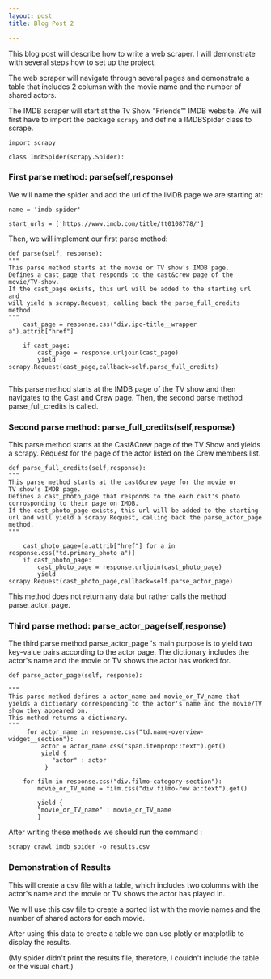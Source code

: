 ```yaml
---
layout: post
title: Blog Post 2

---
```






This blog post will describe how to write a web scraper. I will demonstrate with several steps how to set up the project.

The web scraper will navigate through several pages and demonstrate a table that includes 2 columsn with the movie name and the number of shared actors.


The IMDB scraper will start at the Tv Show "Friends"' IMDB website. We will first have to import the package `scrapy` and define a IMDBSpider class to scrape.


`import scrapy`

`class ImdbSpider(scrapy.Spider):`



### First parse method: parse(self,response)

We will name the spider and add the url of the IMDB page we are starting at:
    

```
name = 'imdb-spider'
    
start_urls = ['https://www.imdb.com/title/tt0108778/']
```



Then, we will implement our first parse method:

```
def parse(self, response):
"""
This parse method starts at the movie or TV show's IMDB page.
Defines a cast_page that responds to the cast&crew page of the movie/TV-show.
If the cast_page exists, this url will be added to the starting url and 
will yield a scrapy.Request, calling back the parse_full_credits method.
"""
    cast_page = response.css("div.ipc-title__wrapper a").attrib["href"]

    if cast_page:
        cast_page = response.urljoin(cast_page) 
        yield scrapy.Request(cast_page,callback=self.parse_full_credits)
            
````


This parse method starts at the IMDB page of the TV show and then navigates to 
the Cast and Crew page. Then, the second parse method parse_full_credits is called.

### Second parse method: parse_full_credits(self,response)


This parse method starts at the Cast&Crew page of the TV Show 
and yields a scrapy. Request for the page of the actor listed on the 
Crew members list. 


```
def parse_full_credits(self,response):
"""
This parse method starts at the cast&crew page for the movie or 
TV show's IMDB page.
Defines a cast_photo_page that responds to the each cast's photo 
corrosponding to their page on IMDB.
If the cast_photo_page exists, this url will be added to the starting 
url and will yield a scrapy.Request, calling back the parse_actor_page method.
"""

    cast_photo_page=[a.attrib["href"] for a in response.css("td.primary_photo a")]
    if cast_photo_page:
        cast_photo_page = response.urljoin(cast_photo_page)
        yield scrapy.Request(cast_photo_page,callback=self.parse_actor_page)
```

This method does not return any data but rather calls the method parse_actor_page.

### Third parse method: parse_actor_page(self,response)

The third parse method parse_actor_page 's main purpose is to yield 
two key-value pairs according to the actor page. The dictionary includes
the actor's name and the movie or TV shows the actor has worked for. 

``` 
def parse_actor_page(self, response):

"""
This parse method defines a actor_name and movie_or_TV_name that 
yields a dictionary corresponding to the actor's name and the movie/TV 
show they appeared on.
This method returns a dictionary.
"""
     for actor_name in response.css("td.name-overview-widget__section"):
         actor = actor_name.css("span.itemprop::text").get()
         yield {
            "actor" : actor 
          } 

    for film in response.css("div.filmo-category-section"):
        movie_or_TV_name = film.css("div.filmo-row a::text").get()

        yield {
        "movie_or_TV_name" : movie_or_TV_name
        }
```

After writing these methods we should run the command :

`scrapy crawl imdb_spider -o results.csv`

### Demonstration of Results

This will create a csv file with a table, which includes two columns with 
the actor's name and the movie or TV shows the actor has played in. 

We will use this csv file to create a sorted list with the movie names and 
the number of shared actors for each movie.

After using this data to create a table we can use plotly or matplotlib to 
display the results.

(My spider didn't print the results file, therefore, I couldn't include 
the table or the visual chart.)
